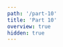 ```yaml
---
path: '/part-10'
title: 'Part 10'
overview: true
hidden: true
---
```


<pages-in-this-section></pages-in-this-section>

<exercises-in-this-section></exercises-in-this-section>
